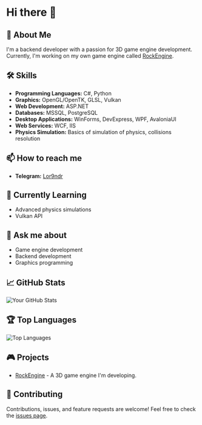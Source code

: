 # Hi there 👋

## 🚀 About Me
I'm a backend developer with a passion for 3D game engine development. Currently, I'm working on my own game engine called [RockEngine](https://github.com/Lor9ndr/RockEngine.Vulkan).

## 🛠 Skills
- **Programming Languages:** C#, Python
- **Graphics:** OpenGL/OpenTK, GLSL, Vulkan
- **Web Development:** ASP.NET
- **Databases:** MSSQL, PostgreSQL
- **Desktop Applications:** WinForms, DevExpress, WPF, AvaloniaUI
- **Web Services:** WCF, IIS
- **Physics Simulation:** Basics of simulation of physics, collisions resolution

## 📫 How to reach me
- **Telegram:** [Lor9ndr](https://t.me/Lor9ndr)

## 🌱 Currently Learning
- Advanced physics simulations
- Vulkan API

## 💬 Ask me about
- Game engine development
- Backend development
- Graphics programming

## 📈 GitHub Stats
![Your GitHub Stats](https://github-readme-stats.vercel.app/api?username=Lor9ndr&show_icons=true&theme=radical)

## 🏆 Top Languages
![Top Languages](https://github-readme-stats.vercel.app/api/top-langs/?username=Lor9ndr&layout=compact&theme=radical)


## 🎮 Projects
- [RockEngine](https://github.com/Lor9ndr/RockEngine.Vulkan) - A 3D game engine I'm developing.

## 🤝 Contributing
Contributions, issues, and feature requests are welcome! Feel free to check the [issues page](https://github.com/Lor9ndr/RockEngine.Vulkan/issues).
